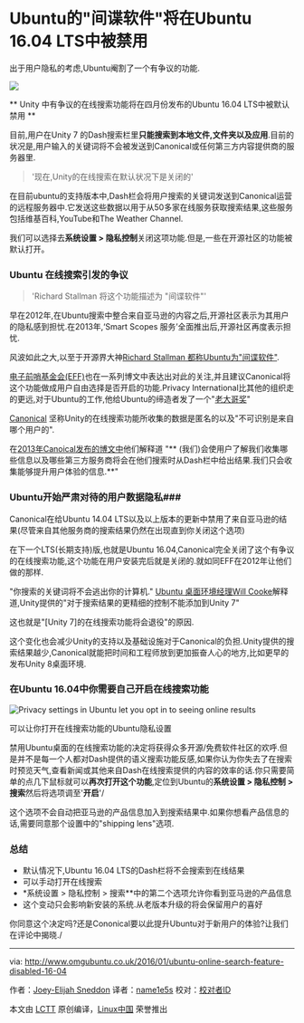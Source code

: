 Ubuntu的"间谍软件"将在Ubuntu 16.04 LTS中被禁用
================================================================================

出于用户隐私的考虑,Ubuntu阉割了一个有争议的功能.


![](http://www.omgubuntu.co.uk/wp-content/uploads/2013/09/as2.jpg)

** Unity 中有争议的在线搜索功能将在四月份发布的Ubuntu 16.04 LTS中被默认禁用 **

目前,用户在Unity 7 的Dash搜索栏里**只能搜索到本地文件,文件夹以及应用**.目前的状况是,用户输入的关键词将不会被发送到Canonical或任何第三方内容提供商的服务器里.

> '现在,Unity的在线搜索在默认状况下是关闭的'

在目前ubuntu的支持版本中,Dash栏会将用户搜索的关键词发送到Canonical运营的远程服务器中.它发送这些数据以用于从50多家在线服务获取搜索结果,这些服务包括维基百科,YouTube和The Weather Channel.



我们可以选择去**系统设置 > 隐私控制**关闭这项功能.但是,一些在开源社区的功能被默认打开。



### Ubuntu 在线搜索引发的争议 ###

>  'Richard Stallman 将这个功能描述为 "间谍软件"'

早在2012年,在Ubuntu搜索中整合来自亚马逊的内容之后,开源社区表示为其用户的隐私感到担忧.在2013年,‘Smart Scopes 服务’全面推出后,开源社区再度表示担忧.

风波如此之大,以至于开源界大神[Richard Stallman 都称Ubuntu为"间谍软件"][1].

[电子前哨基金会(EFF)][2]也在一系列博文中表达出对此的关注,并且建议Canonical将这个功能做成用户自由选择是否开启的功能.Privacy International比其他的组织走的更远,对于Ubuntu的工作,他给Ubuntu的缔造者发了一个"[老大哥奖][3]"

[Canonical][4] 坚称Unity的在线搜索功能所收集的数据是匿名的以及"不可识别是来自哪个用户的".

在[2013年Canoical发布的博文中][5]他们解释道 "** (我们)会使用户了解我们收集哪些信息以及哪些第三方服务商将会在他们搜索时从Dash栏中给出结果.我们只会收集能够提升用户体验的信息.**"

### Ubuntu开始严肃对待的用户数据隐私###

Canonical在给Ubuntu 14.04 LTS以及以上版本的更新中禁用了来自亚马逊的结果(尽管来自其他服务商的搜索结果仍然在出现直到你关闭这个选项)

在下一个LTS(长期支持)版,也就是Ubuntu 16.04,Canonical完全关闭了这个有争议的在线搜索功能,这个功能在用户安装完后就是关闭的.就如同EFF在2012年让他们做的那样.

"你搜索的关键词将不会逃出你的计算机." [Ubuntu 桌面环境经理Will Cooke][6]解释道,Unity提供的"对于搜索结果的更精细的控制不能添加到Unity 7"

这也就是"[Unity 7]的在线搜索功能将会退役"的原因.

这个变化也会减少Unity的支持以及基础设施对于Canonical的负担.Unity提供的搜索结果越少,Canonical就能把时间和工程师放到更加振奋人心的地方,比如更早的发布Unity 8桌面环境.

### 在Ubuntu 16.04中你需要自己开启在线搜索功能 ###

![Privacy settings in Ubuntu let you opt in to seeing online results](http://www.omgubuntu.co.uk/wp-content/uploads/2013/04/privacy.jpg)

可以让你打开在线搜索功能的Ubuntu隐私设置

禁用Ubuntu桌面的在线搜索功能的决定将获得众多开源/免费软件社区的欢呼.但是并不是每一个人都对Dash提供的语义搜索功能反感,如果你认为你失去了在搜索时预览天气,查看新闻或其他来自Dash在线搜索提供的内容的效率的话.你只需要简单的点几下鼠标就可以**再次打开这个功能**,定位到Ubuntu的**系统设置 > 隐私控制 > 搜索**然后将选项调至'**开启**'/

这个选项不会自动把亚马逊的产品信息加入到搜索结果中.如果你想看产品信息的话,需要同意那个设置中的"shipping lens"选项.

### 总结 ###


- 默认情况下,Ubuntu 16.04 LTS的Dash栏将不会搜索到在线结果
- 可以手动打开在线搜索
- *系统设置 > 隐私控制 > 搜索**中的第二个选项允许你看到亚马逊的产品信息
- 这个变动只会影响新安装的系统.从老版本升级的将会保留用户的喜好

你同意这个决定吗?还是Cononical要以此提升Ubuntu对于新用户的体验?让我们在评论中揭晓./

--------------------------------------------------------------------------------

via: http://www.omgubuntu.co.uk/2016/01/ubuntu-online-search-feature-disabled-16-04

作者：[Joey-Elijah Sneddon][a]
译者：[name1e5s](https://github.com/name1e5s)
校对：[校对者ID](https://github.com/校对者ID)

本文由 [LCTT](https://github.com/LCTT/TranslateProject) 原创编译，[Linux中国](https://linux.cn/) 荣誉推出

[a]:https://plus.google.com/117485690627814051450/?rel=author
[1]:http://arstechnica.com/information-technology/2012/12/richard-stallman-calls-ubuntu-spyware-because-it-tracks-searches/?utm_source=omgubuntu
[2]:https://www.eff.org/deeplinks/2012/10/privacy-ubuntu-1210-amazon-ads-and-data-leaks?utm_source=omgubuntu
[3]:http://www.omgubuntu.co.uk/2013/10/ubuntu-wins-big-brother-austria-privacy-award
[4]:http://blog.canonical.com/2012/12/07/searching-in-the-dash-in-ubuntu-13-04/
[5]:http://blog.canonical.com/2012/12/07/searching-in-the-dash-in-ubuntu-13-04/?utm_source=omgubuntu
[6]:http://www.whizzy.org/2015/12/online-searches-in-the-dash-to-be-off-by-default?utm_source=omgubuntu
